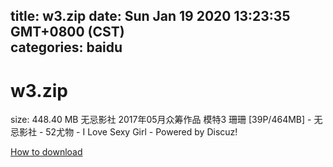 
title: w3.zip
date: Sun Jan 19 2020 13:23:35 GMT+0800 (CST)    
categories: baidu
---

# w3.zip
size: 448.40 MB
 无忌影社 2017年05月众筹作品 模特3 珊珊 [39P/464MB] - 无忌影社 - 52尤物 - I Love Sexy Girl - Powered by Discuz!
 

[How to download](https://bpcam.bemobtrk.com/go/2ceec3aa-1ca2-46d6-b9ff-aaa5c184517c?jno=64)